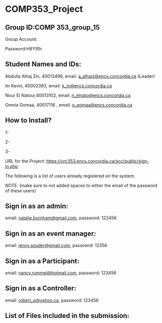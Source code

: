 # COMP353_Project
 
 
 Group ID:COMP 353_group_15
 ---------------------------
 
 Group Account:
 
 Password:H8Y95r 
 
 
 Student Names and IDs:
 ------------------------
 
Abdulla Alhaj Zin, 40013496, email: a_alhajz@encs.concordia.ca (Leader)


lin	Kevin, 40002383, email: k_in@encs.concordia.ca


Nour El Natour,40013102, email: n_elnato@encs.concordia.ca


Omnia Gomaa, 40017116 , email: o_gomaa@encs.concordia.ca



How to Install?
----------------
1-

2-

3-



URL for the Project: https://orc353.encs.concordia.ca/scc/public/sign-in.php

The following is a list of users already registered on the system.

NOTE: (make sure to not added spaces to either the email of the password of these users)


Sign in as an admin:
--------------------
email: natalie.burnham@gmail.com, password: 123456


Sign in as an event manager:
----------------------------
email: jenny.souder@gmail.com, passowrd: 12356


Sign in as a Participant:
-------------------------
email: nancy.rummel@hotmail.com,
password: 123456


Sign in as a Controller:
-------------------------
email: robert_p@yahoo.ca,
password: 123456


List of Files included in the submission:
------------------------------------------


